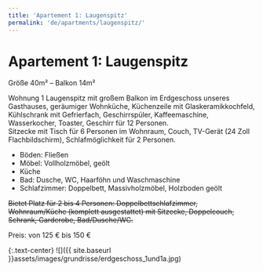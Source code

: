 ```yaml
---
title: 'Apartement 1: Laugenspitz'
permalink: 'de/apartments/laugenspitz/'
---
```


# Apartement 1: Laugenspitz

Größe 40m² – Balkon 14m²

Wohnung 1 Laugenspitz mit großem Balkon im Erdgeschoss unseres Gasthauses, geräumiger Wohnküche, Küchenzeile mit Glaskeramikkochfeld,
Kühlschrank mit Gefrierfach, Geschirrspüler, Kaffeemaschine, Wasserkocher, Toaster,
Geschirr für 12 Personen.  
Sitzecke mit Tisch für 6 Personen im Wohnraum, Couch, TV-Gerät (24 Zoll Flachbildschirm),
Schlafmöglichkeit für 2 Personen.

* Böden: Fließen
* Möbel: Vollholzmöbel, geölt
* Küche
* Bad: Dusche, WC, Haarföhn und Waschmaschine
* Schlafzimmer: Doppelbett, Massivholzmöbel, Holzboden geölt

~~Bietet Platz für 2 bis 4 Personen: Doppelbettschlafzimmer, Wohnraum/Küche (komplett ausgestattet) mit Sitzecke, Doppelcouch, Schrank, Garderobe, Bad/Dusche/WC.~~

Preis: von 125 € bis 150 €

{:.text-center}
![]({{ site.baseurl }}assets/images/grundrisse/erdgeschoss_1und1a.jpg)
